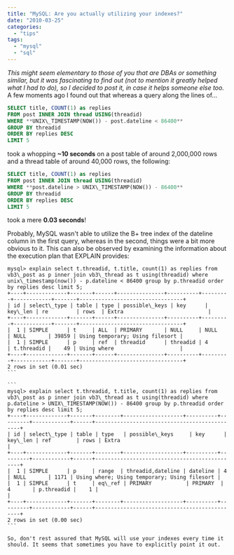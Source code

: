 ```yaml
---
title: "MySQL: Are you actually utilizing your indexes?"
date: "2010-03-25"
categories:
  - "tips"
tags:
  - "mysql"
  - "sql"
---
```


_This might seem elementary to those of you that are DBAs or something similar, but it was fascinating to find out (not to mention it greatly helped what I had to do), so I decided to post it, in case it helps someone else too._ A few moments ago I found out that whereas a query along the lines of...

```sql
SELECT title, COUNT(1) as replies
FROM post INNER JOIN thread USING(threadid)
WHERE **UNIX\_TIMESTAMP(NOW()) - post.dateline < 86400**
GROUP BY threadid
ORDER BY replies DESC
LIMIT 5
```

took a whopping **~10 seconds** on a post table of around 2,000,000 rows and a thread table of around 40,000 rows, the following:

```sql
SELECT title, COUNT(1) as replies
FROM post INNER JOIN thread USING(threadid)
WHERE **post.dateline > UNIX\_TIMESTAMP(NOW()) - 86400**
GROUP BY threadid
ORDER BY replies DESC
LIMIT 5
```

took a mere **0.03 seconds**!

Probably, MySQL wasn't able to utilize the B+ tree index of the dateline column in the first query, whereas in the second, things were a bit more obvious to it. This can also be observed by examining the information about the execution plan that EXPLAIN provides:

``````
mysql> explain select t.threadid, t.title, count(1) as replies from vb3\_post as p inner join vb3\_thread as t using(threadid) where unix\_timestamp(now()) - p.dateline < 86400 group by p.threadid order by replies desc limit 5;
+----+-------------+-------+------+---------------+----------+---------+------------+-------+---------------------------------+
| id | select\_type | table | type | possible\_keys | key      | key\_len | re         | rows  | Extra                           |
+----+-------------+-------+------+---------------+----------+---------+------------+-------+---------------------------------+
|  1 | SIMPLE      | t     | ALL  | PRIMARY       | NULL     | NULL    | NULL       | 39859 | Using temporary; Using filesort |
|  1 | SIMPLE      | p     | ref  | threadid      | threadid | 4       | t.threadid |    49 | Using where                     |
+----+-------------+-------+------+---------------+----------+---------+------------+-------+---------------------------------+
2 rows in set (0.01 sec)
```

```
mysql> explain select t.threadid, t.title, count(1) as replies from vb3\_post as p inner join vb3\_thread as t using(threadid) where p.dateline > UNIX\_TIMESTAMP(NOW()) - 86400 group by p.threadid order by replies desc limit 5;
+----+-------------+-------+--------+-------------------+----------+---------+------------+------+----------------------------------------------+
| id | select\_type | table | type   | possible\_keys     | key      | key\_len | ref        | rows | Extra                                        |
+----+-------------+-------+--------+-------------------+----------+---------+------------+------+----------------------------------------------+
|  1 | SIMPLE      | p     | range  | threadid,dateline | dateline | 4       | NULL       | 1171 | Using where; Using temporary; Using filesort |
|  1 | SIMPLE      | t     | eq\_ref | PRIMARY           | PRIMARY  | 4       | p.threadid |    1 |                                              |
+----+-------------+-------+--------+-------------------+----------+---------+------------+------+----------------------------------------------+
2 rows in set (0.00 sec)
```

So, don't rest assured that MySQL will use your indexes every time it should. It seems that sometimes you have to explicitly point it out.

